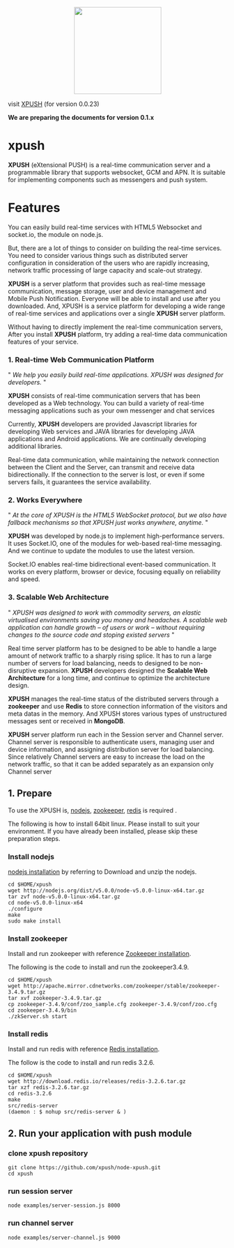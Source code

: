 <p align="center">
  <img src="https://raw.githubusercontent.com/xpush/node-xpush/master/logo.png" width="200px"/>
</p>

visit [XPUSH](http://xpush.github.io) (for version 0.0.23)


**We are preparing the documents for version 0.1.x**


xpush
=======

**XPUSH** (eXtensional PUSH) is a real-time communication server and a programmable library that supports websocket, GCM and APN. It is suitable for implementing components such as messengers and push system.


Features
=======

You  can easily build real-time services with HTML5 Websocket and  socket.io, the module on node.js.

But, there are a lot of things to consider on building the real-time services. You need to consider various things such as distributed server configuration in consideration of the users who are rapidly increasing, network traffic processing of large capacity and scale-out strategy.

**XPUSH** is a server platform that provides such as real-time message communication, message storage, user and device management and Mobile Push Notification. Everyone will be able to install and use after you downloaded.
And, XPUSH is a service platform for developing a wide range of real-time services and applications over a single **XPUSH** server platform.

Without having to directly implement the real-time communication servers, After you install **XPUSH** platform, try adding a real-time data communication features of your service.

### 1. Real-time Web Communication Platform

" *We help you easily build real-time applications. XPUSH was designed for developers.* "

**XPUSH** consists of real-time communication servers that has been developed as a Web technology. You can build  a variety of real-time messaging applications such as your own messenger and chat services

Currently, **XPUSH** developers are provided Javascript libraries for developing Web services and JAVA libraries for developing JAVA applications and Android applications. We are continually developing additional libraries.

Real-time data communication, while maintaining the network connection between the Client and the Server, can transmit and receive data bidirectionally. If the connection to the server is lost, or even if some servers fails, it guarantees the service availability.

### 2. Works Everywhere

" *At the core of XPUSH is the HTML5 WebSocket protocol, but we also have fallback mechanisms so that XPUSH just works anywhere, anytime.* "

**XPUSH** was developed by node.js to implement high-performance servers. It uses Socket.IO, one of the modules for web-based real-time messaging. And we continue to update the modules to use the latest version.

Socket.IO enables real-time bidirectional event-based communication. It works on every platform, browser or device, focusing equally on reliability and speed.

### 3. Scalable Web Architecture

" *XPUSH was designed to work with commodity servers, an elastic virtualised environments saving you money and headaches. A scalable web application can handle growth – of users or work – without requiring changes to the source code and stoping existed servers* "

Real time server platform has to be designed to be able to handle a large amount of network traffic to a sharply rising splice. It has to run a large number of servers for load balancing, needs to designed to be non-disruptive expansion. **XPUSH** developers designed the **Scalable Web Architecture** for a long time, and continue to optimize the architecture design.

**XPUSH** manages the real-time status of the distributed servers through a **zookeeper** and use **Redis** to store connection information of the visitors and meta datas in the memory. And XPUSH stores various types of unstructured messages sent or received in **MongoDB**.

**XPUSH** server platform run each in the Session server and Channel server.
Channel server is responsible to authenticate users, managing user and device information, and assigning distribution server for load balancing. Since relatively Channel servers are easy to increase the load on the network traffic, so that it can be added separately as an expansion only Channel server


## 1. Prepare

To use the XPUSH is, [nodejs](http://nodejs.org/), [zookeeper](http://zookeeper.apache.org/), [redis](http://redis.io/) is required .

The following is how to install 64bit linux. Please install to suit your environment.
If you have already been installed, please skip these preparation steps.

### Install nodejs
[nodejs installation](http://nodejs.org/download/) by referring to Download and unzip the nodejs.

	cd $HOME/xpush
    wget http://nodejs.org/dist/v5.0.0/node-v5.0.0-linux-x64.tar.gz
	tar zvf node-v5.0.0-linux-x64.tar.gz
	cd node-v5.0.0-linux-x64
	./configure
	make
	sudo make install

### Install zookeeper
Install and run zookeeper with reference [Zookeeper installation](http://zookeeper.apache.org/doc/trunk/zookeeperStarted.html).

The following is the code to install and run the zookeeper3.4.9.

	cd $HOME/xpush
	wget http://apache.mirror.cdnetworks.com/zookeeper/stable/zookeeper-3.4.9.tar.gz
	tar xvf zookeeper-3.4.9.tar.gz
	cp zookeeper-3.4.9/conf/zoo_sample.cfg zookeeper-3.4.9/conf/zoo.cfg
	cd zookeeper-3.4.9/bin
	./zkServer.sh start


### Install redis
Install and run redis with reference [Redis installation](http://zookeeper.apache.org/doc/trunk/zookeeperStarted.html).

The follow is the code to install and run redis 3.2.6.

	cd $HOME/xpush
	wget http://download.redis.io/releases/redis-3.2.6.tar.gz
	tar xzf redis-3.2.6.tar.gz
	cd redis-3.2.6
	make
	src/redis-server
	(daemon : $ nohup src/redis-server & )


## 2. Run your application with push module


### clone xpush repository

	git clone https://github.com/xpush/node-xpush.git
	cd xpush


### run session server
	
	node examples/server-session.js 8000


### run channel server

	node examples/server-channel.js 9000
